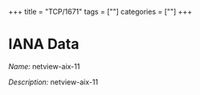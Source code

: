 +++
title = "TCP/1671"
tags = [""]
categories = [""]
+++

# IANA Data

_Name:_ netview-aix-11

_Description:_ netview-aix-11

